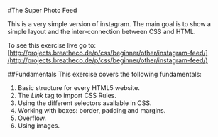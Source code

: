 #The Super Photo Feed

This is a very simple version of instagram. The main goal is to show a simple layout and the inter-connection between CSS and HTML.

To see this exercise live go to: [http://projects.breatheco.de/p/css/beginner/other/instagram-feed/](http://projects.breatheco.de/p/css/beginner/other/instagram-feed/)

##Fundamentals
This exercise covers the following fundamentals:
1. Basic structure for every HTML5 website.
2. The *Link* tag to import CSS Rules.
3. Using the different selectors available in CSS.
4. Working with boxes: border, padding and margins.
5. Overflow.
6. Using images.